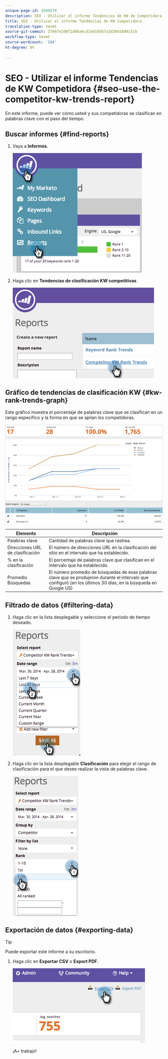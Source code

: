 ```yaml
---
unique-page-id: 2949270
description: SEO - Utilizar el informe Tendencias de KW de Competidora - Documentos de marketing - Documentación del producto
title: SEO - Utilizar el informe Tendencias de KW Competidora
translation-type: tm+mt
source-git-commit: 37697e2d6f1d86a6cd1de5d567a3d384160415cb
workflow-type: tm+mt
source-wordcount: '184'
ht-degree: 0%

---
```



# SEO - Utilizar el informe Tendencias de KW Competidora {#seo-use-the-competitor-kw-trends-report}

En este informe, puede ver cómo usted y sus competidoras se clasifican en palabras clave con el paso del tiempo.

## Buscar informes {#find-reports}

1. Vaya a **Informes**.

   ![](assets/image2014-9-18-14-3a6-3a18.png)

1. Haga clic en **Tendencias de clasificación KW competitivas**.

   ![](assets/image2014-9-18-14-3a6-3a37.png)

## Gráfico de tendencias de clasificación KW {#kw-rank-trends-graph}

Este gráfico muestra el porcentaje de palabras clave que se clasifican en un rango específico y la forma en que se apilan los competidoras.

![](assets/image2014-9-18-14-3a7-3a1.png)

| Elemento | Descripción |
|---|---|
| Palabras clave | Cantidad de palabras clave que rastrea. |
| Direcciones URL de clasificación | El número de direcciones URL en la clasificación del sitio en el intervalo que ha establecido. |
| % en la clasificación | El porcentaje de palabras clave que clasifican en el intervalo que ha establecido. |
| Promedio Búsquedas | El número promedio de búsquedas de esas palabras clave que se produjeron durante el intervalo que configuró (en los últimos 30 días, en la búsqueda en Google US) |

## Filtrado de datos {#filtering-data}

1. Haga clic en la lista desplegable y seleccione el período de tiempo deseado.

   ![](assets/image2014-9-18-14-3a7-3a17.png)

1. Haga clic en la lista desplegable **Clasificación** para elegir el rango de clasificación para el que desee realizar la vista de palabras clave.

   ![](assets/image2014-9-18-14-3a8-3a26.png)

## Exportación de datos {#exporting-data}

>[!TIP]
>
>Puede exportar este informe a su escritorio.

1. Haga clic en **Exportar CSV** o **Export PDF**.

   ![](assets/image2014-9-18-14-3a9-3a49.png)

   ¡A+ trabajo!
